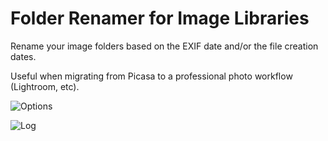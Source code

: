 Folder Renamer for Image Libraries
==========

Rename your image folders based on the EXIF date and/or the file creation dates. 

Useful when migrating from Picasa to a professional photo workflow (Lightroom, etc).

  ![Options](https://raw.github.com/DavidVeksler/ImageLibraryRenamer/master/Screenshots/Options.png)
  
  ![Log](https://raw.github.com/DavidVeksler/ImageLibraryRenamer/master/Screenshots/Log.png)
